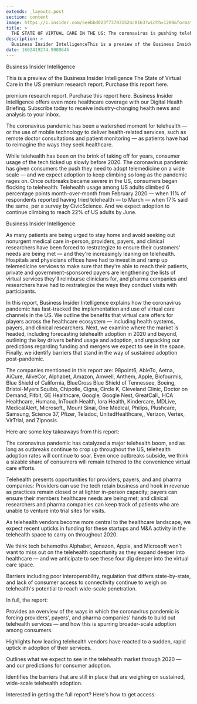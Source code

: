 ```yaml
--- 
extends: _layouts.post 
section: content 
image: https://i.insider.com/5eebbd023f737031524c0163?width=1200&format=jpeg 
title: > 
  THE STATE OF VIRTUAL CARE IN THE US: The coronavirus is pushing telehealth into the mainstream — here's how traditional healthcare players are using it to retain business now and where the market is h 
description: > 
  Business Insider IntelligenceThis is a preview of the Business Insider Intelligence The State of Virtual Care in the US premium research report.Once outbreaks became severe in the US, consumers began flocking to telehealth: Telehealth usage among US adults climbed 6 percentage points month-over-month from February 2020 — when 11% of respondents reported having tried telehealth — to March — when 17% said the same, per a survey by CivicScience.We outline the benefits that virtual care offers for players across the healthcare ecosystem — including health systems, payers, and clinical researchers.Even once outbreaks subside, we think a sizable share of consumers will remain tethered to the convenience virtual care efforts.Identifies the barriers that are still in place that are weighing on sustained, wide-scale telehealth adoption. 
date: 1602419274.9089646 
--- 
```

Business Insider Intelligence

This is a preview of the Business Insider Intelligence The State of Virtual Care in the US premium research report. Purchase this report here.

premium research report. Purchase this report here. Business Insider Intelligence offers even more healthcare coverage with our Digital Health Briefing. Subscribe today to receive industry-changing health news and analysis to your inbox.

The coronavirus pandemic has been a watershed moment for telehealth — or the use of mobile technology to deliver health-related services, such as remote doctor consultations and patient monitoring — as patients have had to reimagine the ways they seek healthcare.

While telehealth has been on the brink of taking off for years, consumer usage of the tech ticked up slowly before 2020. The coronavirus pandemic has given consumers the push they need to adopt telemedicine on a wide scale — and we expect adoption to keep climbing so long as the pandemic rages on. Once outbreaks became severe in the US, consumers began flocking to telehealth: Telehealth usage among US adults climbed 6 percentage points month-over-month from February 2020 — when 11% of respondents reported having tried telehealth — to March — when 17% said the same, per a survey by CivicScience. And we expect adoption to continue climbing to reach 22% of US adults by June.

Business Insider Intelligence

As many patients are being urged to stay home and avoid seeking out nonurgent medical care in-person, providers, payers, and clinical researchers have been forced to restrategize to ensure their customers' needs are being met — and they're increasingly leaning on telehealth. Hospitals and physicians offices have had to invest in and ramp up telemedicine services to make sure that they're able to reach their patients, private and government-sponsored payers are lengthening the lists of virtual services they'll reimburse clinicians for, and pharma companies and researchers have had to restrategize the ways they conduct visits with participants.

In this report, Business Insider Intelligence explains how the coronavirus pandemic has fast-tracked the implementation and use of virtual care channels in the US. We outline the benefits that virtual care offers for players across the healthcare ecosystem — including health systems, payers, and clinical researchers. Next, we examine where the market is headed, including forecasting telehealth adoption in 2020 and beyond, outlining the key drivers behind usage and adoption, and unpacking our predictions regarding funding and mergers we expect to see in the space. Finally, we identify barriers that stand in the way of sustained adoption post-pandemic.

The companies mentioned in this report are: 98point6, AbleTo, Aetna, AiCure, AliveCor, Alphabet, Amazon, Amwell, Anthem, Apple, Biofourmis, Blue Shield of California, BlueCross Blue Shield of Tennessee, Boeing, Bristol-Myers Squibb, Chipotle, Cigna, Circle K, Cleveland Clinic, Doctor on Demand, Fitbit, GE Healthcare, Google, Google Nest, GreatCall,, HCA Healthcare, Humana, InTouch Health, Iora Health, Kindercare, MDLive, MedicalAlert, Microsoft,, Mount Sinai, One Medical, Philips, Plushcare, Samsung, Science 37, Pfizer, Teladoc, UnitedHealthcare,, Verizon, Vertex, VirTrial, and Zipnosis.

Here are some key takeaways from this report:

The coronavirus pandemic has catalyzed a major telehealth boom, and as long as outbreaks continue to crop up throughout the US, telehealth adoption rates will continue to soar. Even once outbreaks subside, we think a sizable share of consumers will remain tethered to the convenience virtual care efforts.

Telehealth presents opportunities for providers, payers, and and pharma companies: Providers can use the tech retain business and hook in revenue as practices remain closed or at lighter in-person capacity; payers can ensure their members healthcare needs are being met; and clinical researchers and pharma companies can keep track of patients who are unable to venture into trial sites for visits.

As telehealth vendors become more central to the healthcare landscape, we expect recent upticks in funding for these startups and M&A activity in the telehealth space to carry on throughout 2020.

We think tech behemoths Alphabet, Amazon, Apple, and Microsoft won't want to miss out on the telehealth opportunity as they expand deeper into healthcare — and we anticipate to see these four dig deeper into the virtual care space.

Barriers including poor interoperability, regulation that differs state-by-state, and lack of consumer access to connectivity continue to weigh on telehealth's potential to reach wide-scale penetration.

In full, the report:

Provides an overview of the ways in which the coronavirus pandemic is forcing providers', payers', and pharma companies' hands to build out telehealth services — and how this is spurring broader-scale adoption among consumers.

Highlights how leading telehealth vendors have reacted to a sudden, rapid uptick in adoption of their services.

Outlines what we expect to see in the telehealth market through 2020 — and our predictions for consumer adoption.

Identifies the barriers that are still in place that are weighing on sustained, wide-scale telehealth adoption.

Interested in getting the full report? Here's how to get access: